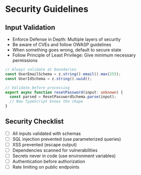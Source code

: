 # Security Guidelines

## Input Validation

- Enforce Defense in Depth: Multiple layers of security
- Be aware of CVEs and follow OWASP guidelines
- When something goes wrong, default to secure state
- Follow Principle of Least Privilege: Give minimum necessary permissions

```typescript
// Always validate at boundaries
const UserEmailSchema = z.string().email().max(255);
const UserIdSchema = z.string().uuid();

// Validate before processing
export async function resetPassword(input: unknown) {
  const parsed = ResetPasswordSchema.parse(input);
  // Now TypeScript knows the shape
}
```

## Security Checklist

- [ ]  All inputs validated with schemas
- [ ]  SQL injection prevented (use parameterized queries)
- [ ]  XSS prevented (escape output)
- [ ]  Dependencies scanned for vulnerabilities
- [ ]  Secrets never in code (use environment variables)
- [ ]  Authentication before authorization
- [ ]  Rate limiting on public endpoints